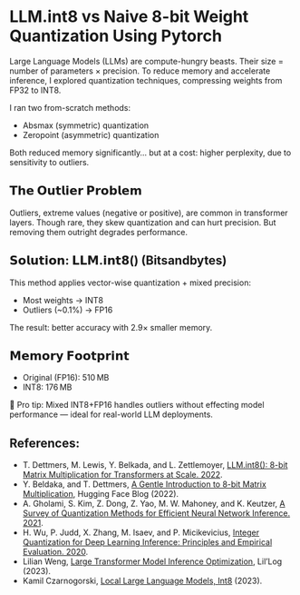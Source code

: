 # LLM.int8 vs Naive 8-bit Weight Quantization Using Pytorch

Large Language Models (LLMs) are compute-hungry beasts. Their size = number of parameters × precision. To reduce memory and accelerate inference, I explored quantization techniques, compressing weights from FP32 to INT8.

I ran two from-scratch methods:
- Absmax (symmetric) quantization
- Zeropoint (asymmetric) quantization

Both reduced memory significantly… but at a cost: higher perplexity, due to sensitivity to outliers.

## 𝗧𝗵𝗲 𝗢𝘂𝘁𝗹𝗶𝗲𝗿 𝗣𝗿𝗼𝗯𝗹𝗲𝗺
Outliers, extreme values (negative or positive), are common in transformer layers. Though rare, they skew quantization and can hurt precision. But removing them outright degrades performance.

## 𝗦𝗼𝗹𝘂𝘁𝗶𝗼𝗻: 𝗟𝗟𝗠.𝗶𝗻𝘁𝟴() (Bitsandbytes)
This method applies vector-wise quantization + mixed precision:
- Most weights → INT8
- Outliers (~0.1%) → FP16

The result: better accuracy with 2.9× smaller memory.

## 𝗠𝗲𝗺𝗼𝗿𝘆 𝗙𝗼𝗼𝘁𝗽𝗿𝗶𝗻𝘁
- Original (FP16): 510 MB
- INT8: 176 MB

🧠 Pro tip: Mixed INT8+FP16 handles outliers without effecting model performance — ideal for real-world LLM deployments.

## References: 
- T. Dettmers, M. Lewis, Y. Belkada, and L. Zettlemoyer, [LLM.int8(): 8-bit Matrix Multiplication for Transformers at Scale. 2022](https://arxiv.org/abs/2208.07339).
- Y. Beldaka, and T. Dettmers, [A Gentle Introduction to 8-bit Matrix Multiplication](https://huggingface.co/blog/hf-bitsandbytes-integration), Hugging Face Blog (2022).
- A. Gholami, S. Kim, Z. Dong, Z. Yao, M. W. Mahoney, and K. Keutzer, [A Survey of Quantization Methods for Efficient Neural Network Inference. 2021](https://arxiv.org/abs/2103.13630).
- H. Wu, P. Judd, X. Zhang, M. Isaev, and P. Micikevicius, [Integer Quantization for Deep Learning Inference: Principles and Empirical Evaluation. 2020](https://arxiv.org/abs/2004.09602).
- Lilian Weng, [Large Transformer Model Inference Optimization](https://lilianweng.github.io/posts/2023-01-10-inference-optimization/), Lil’Log (2023).
- Kamil Czarnogorski, [Local Large Language Models, Int8](https://int8.io/local-large-language-models-beginners-guide/) (2023).
